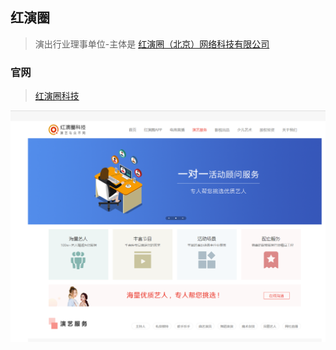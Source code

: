 ## 红演圈
> 演出行业理事单位-主体是 [红演圈（北京）网络科技有限公司](https://www.tianyancha.com/company/24614821)

### 官网
> [红演圈科技](http://www.hongyanquan.com/movie.html)

![红演圈科技](/images/竞品研究/红眼圈/app.png "红演圈科技")